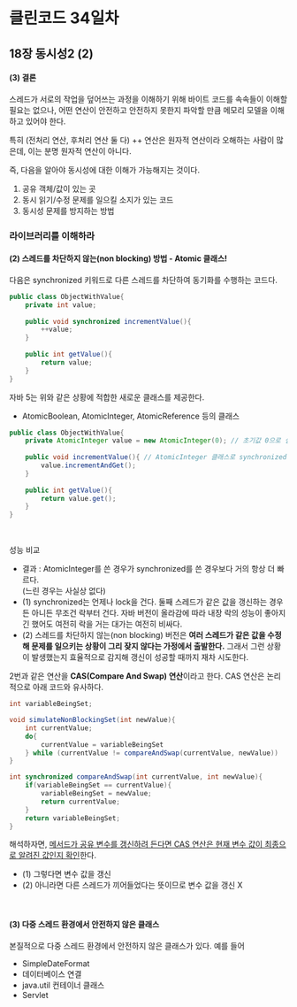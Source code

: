 # 클린코드 34일차

## 18장 동시성2 (2)

#### (3) 결론

스레드가 서로의 작업을 덮어쓰는 과정을 이해하기 위해 바이트 코드를 속속들이 이해할 필요는 없으나, 어떤 연산이 안전하고 안전하지 못한지 파악할 만큼 메모리 모델을 이해하고 있어야 한다.

특히 (전처리 연산, 후처리 연산 둘 다) ++ 연산은 원자적 연산이라 오해하는 사람이 많은데, 이는 분명 원자적 연산이 아니다. 

즉, 다음을 알아야 동시성에 대한 이해가 가능해지는 것이다.
1. 공유 객체/값이 있는 곳
2. 동시 읽기/수정 문제를 일으킬 소지가 있는 코드
3. 동시성 문제를 방지하는 방법


### 라이브러리를 이해하라
#### (2) 스레드를 차단하지 않는(non blocking) 방법 - Atomic 클래스!

다음은 synchronized 키워드로 다른 스레드를 차단하여 동기화를 수행하는 코드다.
```java
public class ObjectWithValue{
    private int value;
    
    public void synchronized incrementValue(){
        ++value;
    }
    
    public int getValue(){
        return value;
    }
}
```

자바 5는 위와 같은 상황에 적합한 새로운 클래스를 제공한다.
- AtomicBoolean, AtomicInteger, AtomicReference 등의 클래스

```java
public class ObjectWithValue{
    private AtomicInteger value = new AtomicInteger(0); // 초기값 0으로 설정
    
    public void incrementValue(){ // AtomicInteger 클래스로 synchronized 키워드 없이 동시성 문제를 해결
        value.incrementAndGet();  
    }
    
    public int getValue(){
        return value.get();
    }
}
```
<br/>

성능 비교 
- 결과 : AtomicInteger를 쓴 경우가 synchronized를 쓴 경우보다 거의 항상 더 빠르다. <br/>(느린 경우는 사실상 없다)
- (1) synchronized는 언제나 lock을 건다. 둘째 스레드가 같은 값을 갱신하는 경우든 아니든 무조건 락부터 건다. 자바 버전이 올라감에 따라 내장 락의 성능이 좋아지긴 했어도 여전히 락을 거는 대가는 여전히 비싸다.
- (2) 스레드를 차단하지 않는(non blocking) 버전은 **여러 스레드가 같은 값을 수정해 문제를 일으키는 상황이 그리 잦지 않다는 가정에서 출발한다.** 그래서 그런 상황이 발생했는지 효율적으로 감지해 갱신이 성공할 때까지 재차 시도한다.

2번과 같은 연산을 **CAS(Compare And Swap) 연산**이라고 한다. CAS 연산은 논리적으로 아래 코드와 유사하다.
```java
int variableBeingSet;

void simulateNonBlockingSet(int newValue){
    int currentValue;
    do{
        currentValue = variableBeingSet
    } while (currentValue != compareAndSwap(currentValue, newValue))
}

int synchronized compareAndSwap(int currentValue, int newValue){
    if(variableBeingSet == currentValue){
        variableBeingSet = newValue;
        return currentValue;
    }    
    return variableBeingSet;
}
```
해석하자면, <u>메서드가 공유 변수를 갱신하려 든다면 CAS 연산은 현재 변수 값이 최종으로 알려진 값인지 확인</u>한다. 
- (1) 그렇다면 변수 값을 갱신
- (2) 아니라면 다른 스레드가 끼어들었다는 뜻이므로 변수 값을 갱신 X

<br/>

#### (3) 다중 스레드 환경에서 안전하지 않은 클래스
본질적으로 다중 스레드 환경에서 안전하지 않은 클래스가 있다. 예를 들어
- SimpleDateFormat
- 데이터베이스 연결
- java.util 컨테이너 클래스
- Servlet

